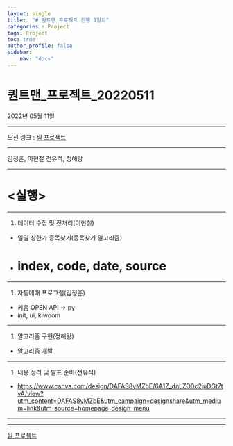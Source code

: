 ```yaml
---
layout: single
title:  "# 퀀트맨 프로젝트 진행 1일차"
categories : Project
tags: Project
toc: true
author_profile: false
sidebar:
    nav: "docs"
---
```

# 퀀트맨_프로젝트_20220511



2022년 05월 11일

---

노션 링크 : [팀 프로젝트](https://www.notion.so/c15eee9e65da43fe9a6bba3a4f1d8d3f)

---

김정훈, 이현철 전유석, 정해랑

---

# <실행>

---

1. 데이터 수집 및 전처리(이현철)
- 일일 상한가 종목찾기(종목찾기 알고리즘)
- # index, code, date, source

---

1. 자동매매 프로그램(김정훈)
- 키움 OPEN API -> py
- init, ui, kiwoom

---

1. 알고리즘 구현(정해랑)
- 알고리즘 개발

---

1. 내용 정리 및 발표 준비(전유석)
- https://www.canva.com/design/DAFAS8yMZbE/6A1Z_dnLZO0c2juDGt7tvA/view?utm_content=DAFAS8yMZbE&utm_campaign=designshare&utm_medium=link&utm_source=homepage_design_menu

---

---

[팀 프로젝트](https://www.notion.so/208d7c247ff7498e8439709e7cc9799c)